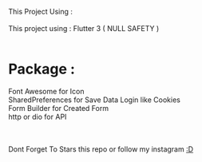 This Project Using :
<br>
<br>
This project using : Flutter 3 ( NULL SAFETY )
<br>
<br>
<h1> Package : </h1>
Font Awesome for Icon <br>
SharedPreferences for Save Data Login like Cookies <br>
Form Builder for Created Form <br>
http or dio for API <br>
<br>
<br>
<p> Dont Forget To Stars this repo or follow my instagram <a href="https://instagram.com/rizkiagung.id"> :D
